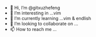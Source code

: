 - 👋 Hi, I’m @gitxuzhefeng
- 👀 I’m interesting in ...vim
- 🌱 I’m currently learning ...vim & endlish
- 💞️ I’m looking to collaborate on ...
- 📫 How to reach me ...

<!---
gitxuzhefeng/gitxuzhefeng is a ✨ special ✨ repository because its `README.md` (this file) appears on your GitHub profile.
You can click the Preview link to take a look at your changes.
--->
